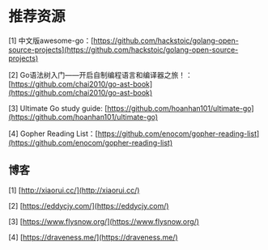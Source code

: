 # 推荐资源

\[1\] 中文版awesome-go：[https://github.com/hackstoic/golang-open-source-projects](https://github.com/hackstoic/golang-open-source-projects)

\[2\] Go语法树入门——开启自制编程语言和编译器之旅！：[https://github.com/chai2010/go-ast-book](https://github.com/chai2010/go-ast-book)

\[3\] Ultimate Go study guide: [https://github.com/hoanhan101/ultimate-go](https://github.com/hoanhan101/ultimate-go)

\[4\] Gopher Reading List：[https://github.com/enocom/gopher-reading-list](https://github.com/enocom/gopher-reading-list)



## 博客

\[1\] [http://xiaorui.cc/](http://xiaorui.cc/)

\[2\] [https://eddycjy.com/](https://eddycjy.com/)

\[3\] [https://www.flysnow.org/](https://www.flysnow.org/)

\[4\] [https://draveness.me/](https://draveness.me/)

